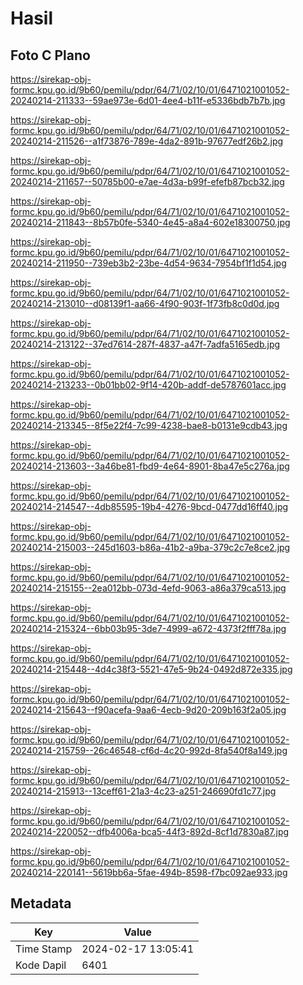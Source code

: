 # Hasil

## Foto C Plano

https://sirekap-obj-formc.kpu.go.id/9b60/pemilu/pdpr/64/71/02/10/01/6471021001052-20240214-211333--59ae973e-6d01-4ee4-b11f-e5336bdb7b7b.jpg

https://sirekap-obj-formc.kpu.go.id/9b60/pemilu/pdpr/64/71/02/10/01/6471021001052-20240214-211526--a1f73876-789e-4da2-891b-97677edf26b2.jpg

https://sirekap-obj-formc.kpu.go.id/9b60/pemilu/pdpr/64/71/02/10/01/6471021001052-20240214-211657--50785b00-e7ae-4d3a-b99f-efefb87bcb32.jpg

https://sirekap-obj-formc.kpu.go.id/9b60/pemilu/pdpr/64/71/02/10/01/6471021001052-20240214-211843--8b57b0fe-5340-4e45-a8a4-602e18300750.jpg

https://sirekap-obj-formc.kpu.go.id/9b60/pemilu/pdpr/64/71/02/10/01/6471021001052-20240214-211950--739eb3b2-23be-4d54-9634-7954bf1f1d54.jpg

https://sirekap-obj-formc.kpu.go.id/9b60/pemilu/pdpr/64/71/02/10/01/6471021001052-20240214-213010--d08139f1-aa66-4f90-903f-1f73fb8c0d0d.jpg

https://sirekap-obj-formc.kpu.go.id/9b60/pemilu/pdpr/64/71/02/10/01/6471021001052-20240214-213122--37ed7614-287f-4837-a47f-7adfa5165edb.jpg

https://sirekap-obj-formc.kpu.go.id/9b60/pemilu/pdpr/64/71/02/10/01/6471021001052-20240214-213233--0b01bb02-9f14-420b-addf-de5787601acc.jpg

https://sirekap-obj-formc.kpu.go.id/9b60/pemilu/pdpr/64/71/02/10/01/6471021001052-20240214-213345--8f5e22f4-7c99-4238-bae8-b0131e9cdb43.jpg

https://sirekap-obj-formc.kpu.go.id/9b60/pemilu/pdpr/64/71/02/10/01/6471021001052-20240214-213603--3a46be81-fbd9-4e64-8901-8ba47e5c276a.jpg

https://sirekap-obj-formc.kpu.go.id/9b60/pemilu/pdpr/64/71/02/10/01/6471021001052-20240214-214547--4db85595-19b4-4276-9bcd-0477dd16ff40.jpg

https://sirekap-obj-formc.kpu.go.id/9b60/pemilu/pdpr/64/71/02/10/01/6471021001052-20240214-215003--245d1603-b86a-41b2-a9ba-379c2c7e8ce2.jpg

https://sirekap-obj-formc.kpu.go.id/9b60/pemilu/pdpr/64/71/02/10/01/6471021001052-20240214-215155--2ea012bb-073d-4efd-9063-a86a379ca513.jpg

https://sirekap-obj-formc.kpu.go.id/9b60/pemilu/pdpr/64/71/02/10/01/6471021001052-20240214-215324--6bb03b95-3de7-4999-a672-4373f2fff78a.jpg

https://sirekap-obj-formc.kpu.go.id/9b60/pemilu/pdpr/64/71/02/10/01/6471021001052-20240214-215448--4d4c38f3-5521-47e5-9b24-0492d872e335.jpg

https://sirekap-obj-formc.kpu.go.id/9b60/pemilu/pdpr/64/71/02/10/01/6471021001052-20240214-215643--f90acefa-9aa6-4ecb-9d20-209b163f2a05.jpg

https://sirekap-obj-formc.kpu.go.id/9b60/pemilu/pdpr/64/71/02/10/01/6471021001052-20240214-215759--26c46548-cf6d-4c20-992d-8fa540f8a149.jpg

https://sirekap-obj-formc.kpu.go.id/9b60/pemilu/pdpr/64/71/02/10/01/6471021001052-20240214-215913--13ceff61-21a3-4c23-a251-246690fd1c77.jpg

https://sirekap-obj-formc.kpu.go.id/9b60/pemilu/pdpr/64/71/02/10/01/6471021001052-20240214-220052--dfb4006a-bca5-44f3-892d-8cf1d7830a87.jpg

https://sirekap-obj-formc.kpu.go.id/9b60/pemilu/pdpr/64/71/02/10/01/6471021001052-20240214-220141--5619bb6a-5fae-494b-8598-f7bc092ae933.jpg


## Metadata

| Key        | Value               |
| ---------- | ------------------- |
| Time Stamp | 2024-02-17 13:05:41 |
| Kode Dapil | 6401                |



